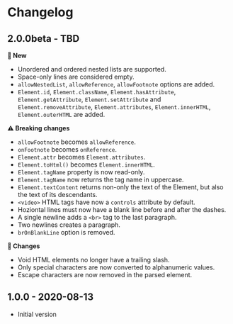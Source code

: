# Changelog

## 2.0.0beta - TBD

**🌟 New**
- Unordered and ordered nested lists are supported.
- Space-only lines are considered empty.
- `allowNestedList`, `allowReference`, `allowFootnote` options are added.
- `Element.id`, `Element.className`,  `Element.hasAttribute`, `Element.getAttribute`, `Element.setAttribute` and `Element.removeAttribute`, `Element.attributes`, `Element.innerHTML`, `Element.outerHTML` are added.

**⚠ Breaking changes**
- `allowFootnote` becomes `allowReference`.
- `onFootnote` becomes `onReference`.
- `Element.attr` becomes `Element.attributes`.
- `Element.toHtml()` becomes `Element.innerHTML`.
- `Element.tagName` property is now read-only.
- `Element.tagName` now returns the tag name in uppercase.
- `Element.textContent` returns non-only the text of the Element, but also the text of its descendants.
- `<video>` HTML tags have now a `controls` attribute by default.
- Hoziontal lines must now have a blank line before and after the dashes.
- A single newline adds a `<br>` tag to the last paragraph.
- Two newlines creates a paragraph.
- `brOnBlankLine` option is removed.

**🔧 Changes**
- Void HTML elements no longer have a trailing slash.
- Only special characters are now converted to alphanumeric values.
- Escape characters are now removed in the parsed element.



## 1.0.0 - 2020-08-13
- Initial version